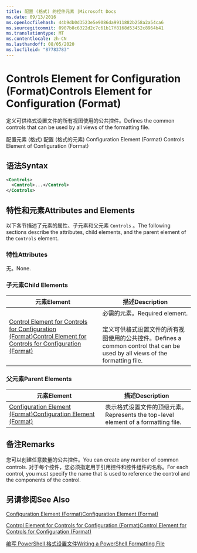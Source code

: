 ```yaml
---
title: 配置 (格式) 的控件元素 |Microsoft Docs
ms.date: 09/13/2016
ms.openlocfilehash: 44b9db0d3523e5e9086da9911882b258a2a54ca6
ms.sourcegitcommit: 0907b8c6322d2c7c61b17f8168d53452c8964b41
ms.translationtype: MT
ms.contentlocale: zh-CN
ms.lasthandoff: 08/05/2020
ms.locfileid: "87783783"
---
```

# <a name="controls-element-for-configuration-format"></a><span data-ttu-id="8b29b-102">Controls Element for Configuration (Format)</span><span class="sxs-lookup"><span data-stu-id="8b29b-102">Controls Element for Configuration (Format)</span></span>

<span data-ttu-id="8b29b-103">定义可供格式设置文件的所有视图使用的公共控件。</span><span class="sxs-lookup"><span data-stu-id="8b29b-103">Defines the common controls that can be used by all views of the formatting file.</span></span>

<span data-ttu-id="8b29b-104">配置元素 (格式) 配置 (格式的元素) </span><span class="sxs-lookup"><span data-stu-id="8b29b-104">Configuration Element (Format) Controls Element of Configuration (Format)</span></span>

## <a name="syntax"></a><span data-ttu-id="8b29b-105">语法</span><span class="sxs-lookup"><span data-stu-id="8b29b-105">Syntax</span></span>

```xml
<Controls>
  <Control>...</Control>
</Controls>
```

## <a name="attributes-and-elements"></a><span data-ttu-id="8b29b-106">特性和元素</span><span class="sxs-lookup"><span data-stu-id="8b29b-106">Attributes and Elements</span></span>

<span data-ttu-id="8b29b-107">以下各节描述了元素的属性、子元素和父元素 `Controls` 。</span><span class="sxs-lookup"><span data-stu-id="8b29b-107">The following sections describe the attributes, child elements, and the parent element of the `Controls` element.</span></span>

### <a name="attributes"></a><span data-ttu-id="8b29b-108">特性</span><span class="sxs-lookup"><span data-stu-id="8b29b-108">Attributes</span></span>

<span data-ttu-id="8b29b-109">无。</span><span class="sxs-lookup"><span data-stu-id="8b29b-109">None.</span></span>

### <a name="child-elements"></a><span data-ttu-id="8b29b-110">子元素</span><span class="sxs-lookup"><span data-stu-id="8b29b-110">Child Elements</span></span>

|<span data-ttu-id="8b29b-111">元素</span><span class="sxs-lookup"><span data-stu-id="8b29b-111">Element</span></span>|<span data-ttu-id="8b29b-112">描述</span><span class="sxs-lookup"><span data-stu-id="8b29b-112">Description</span></span>|
|-------------|-----------------|
|[<span data-ttu-id="8b29b-113">Control Element for Controls for Configuration (Format)</span><span class="sxs-lookup"><span data-stu-id="8b29b-113">Control Element for Controls for Configuration (Format)</span></span>](./control-element-for-controls-for-configuration-format.md)|<span data-ttu-id="8b29b-114">必需的元素。</span><span class="sxs-lookup"><span data-stu-id="8b29b-114">Required element.</span></span><br /><br /> <span data-ttu-id="8b29b-115">定义可供格式设置文件的所有视图使用的公共控件。</span><span class="sxs-lookup"><span data-stu-id="8b29b-115">Defines a common control that can be used by all views of the formatting file.</span></span>|

### <a name="parent-elements"></a><span data-ttu-id="8b29b-116">父元素</span><span class="sxs-lookup"><span data-stu-id="8b29b-116">Parent Elements</span></span>

|<span data-ttu-id="8b29b-117">元素</span><span class="sxs-lookup"><span data-stu-id="8b29b-117">Element</span></span>|<span data-ttu-id="8b29b-118">描述</span><span class="sxs-lookup"><span data-stu-id="8b29b-118">Description</span></span>|
|-------------|-----------------|
|[<span data-ttu-id="8b29b-119">Configuration Element (Format)</span><span class="sxs-lookup"><span data-stu-id="8b29b-119">Configuration Element (Format)</span></span>](./configuration-element-format.md)|<span data-ttu-id="8b29b-120">表示格式设置文件的顶级元素。</span><span class="sxs-lookup"><span data-stu-id="8b29b-120">Represents the top-level element of a formatting file.</span></span>|

## <a name="remarks"></a><span data-ttu-id="8b29b-121">备注</span><span class="sxs-lookup"><span data-stu-id="8b29b-121">Remarks</span></span>

<span data-ttu-id="8b29b-122">您可以创建任意数量的公共控件。</span><span class="sxs-lookup"><span data-stu-id="8b29b-122">You can create any number of common controls.</span></span> <span data-ttu-id="8b29b-123">对于每个控件，您必须指定用于引用控件和控件组件的名称。</span><span class="sxs-lookup"><span data-stu-id="8b29b-123">For each control, you must specify the name that is used to reference the control and the components of the control.</span></span>

## <a name="see-also"></a><span data-ttu-id="8b29b-124">另请参阅</span><span class="sxs-lookup"><span data-stu-id="8b29b-124">See Also</span></span>

[<span data-ttu-id="8b29b-125">Configuration Element (Format)</span><span class="sxs-lookup"><span data-stu-id="8b29b-125">Configuration Element (Format)</span></span>](./configuration-element-format.md)

[<span data-ttu-id="8b29b-126">Control Element for Controls for Configuration (Format)</span><span class="sxs-lookup"><span data-stu-id="8b29b-126">Control Element for Controls for Configuration (Format)</span></span>](./control-element-for-controls-for-configuration-format.md)

[<span data-ttu-id="8b29b-127">编写 PowerShell 格式设置文件</span><span class="sxs-lookup"><span data-stu-id="8b29b-127">Writing a PowerShell Formatting File</span></span>](./writing-a-powershell-formatting-file.md)
